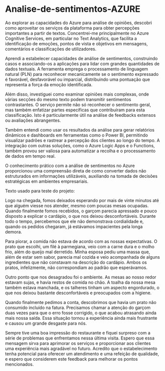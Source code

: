 # Analise-de-sentimentos-AZURE

Ao explorar as capacidades do Azure para análise de opiniões, descobri como aproveitar os serviços da plataforma para obter percepções importantes a partir de textos. Concentrei-me principalmente no Azure Cognitive Services, em particular no Text Analytics, que facilita a identificação de emoções, pontos de vista e objetivos em mensagens, comentários e classificações de utilizadores.

Aprendi a estabelecer capacidades de análise de sentimentos, construindo casos e associando-os a aplicações para lidar com grandes quantidades de dados textuais. A ferramenta emprega o processamento de linguagem natural (PLN) para reconhecer mecanicamente se o sentimento expressado é favorável, desfavorável ou imparcial, distribuindo uma pontuação que representa a força da emoção identificada.

Além disso, investiguei como examinar opiniões mais complexas, onde várias secções do mesmo texto podem transmitir sentimentos contrastantes. O serviço permite não só reconhecer o sentimento geral, mas também enfatizar partes específicas que contribuíram para esta classificação. Isto é particularmente útil na análise de feedbacks extensos ou avaliações abrangentes.

Também entendi como usar os resultados da análise para gerar relatórios dinâmicos e dashboards em ferramentas como o Power BI, permitindo visualizar padrões e rastrear a percepção dos clientes ao longo do tempo. A integração com outras soluções, como o Azure Logic Apps e o Functions, também provou ser valiosa para automatizar a recolha e o processamento de dados em tempo real.

O conhecimento prático com a análise de sentimentos no Azure proporcionou uma compreensão direta de como converter dados não estruturados em informações utilizáveis, auxiliando na tomada de decisões estratégicas em ambientes empresariais.



























































Texto usado para teste do projeto:

Logo na chegada, fomos deixados esperando por mais de vinte minutos até que alguém viesse nos atender, mesmo com poucas mesas ocupadas. Quando finalmente fomos recebidos, o garçom parecia apressado e pouco disposto a explicar o cardápio, o que nos deixou desconfortáveis. Durante todo o tempo, percebemos que ele não demonstrava cordialidade e, quando os pedidos chegaram, já estávamos impacientes pela longa demora.

Para piorar, a comida não estava de acordo com as nossas expectativas. O prato que escolhi, um filé à parmegiana, veio com a carne dura e o molho frio, além do queijo mal derretido. Minha esposa pediu uma massa que, além de estar sem sabor, parecia mal cozida e veio acompanhada de alguns ingredientes que não constavam na descrição do cardápio. Ambos os pratos, infelizmente, não correspondiam ao padrão que esperávamos.

Outro ponto que nos desagradou foi o ambiente. As mesas ao nosso redor estavam sujas, e havia restos de comida no chão. A toalha da nossa mesa também estava manchada, e os talheres tinham um aspecto engordurado, o que nos deixou bastante desconfortáveis e preocupados com a higiene.

Quando finalmente pedimos a conta, descobrimos que havia um prato não consumido incluído na fatura. Precisamos chamar a atenção do garçom duas vezes para que o erro fosse corrigido, o que acabou atrasando ainda mais nossa saída. Essa situação tornou a experiência ainda mais frustrante e causou um grande desgaste para nós.

Sempre tive uma boa impressão do restaurante e fiquei surpreso com a série de problemas que enfrentamos nessa última visita. Espero que essa mensagem sirva para aprimorar os serviços e proporcionar aos clientes uma experiência mais agradável no futuro. Acredito que o estabelecimento tenha potencial para oferecer um atendimento e uma refeição de qualidade, e espero que considerem este feedback para melhorar os pontos mencionados.
